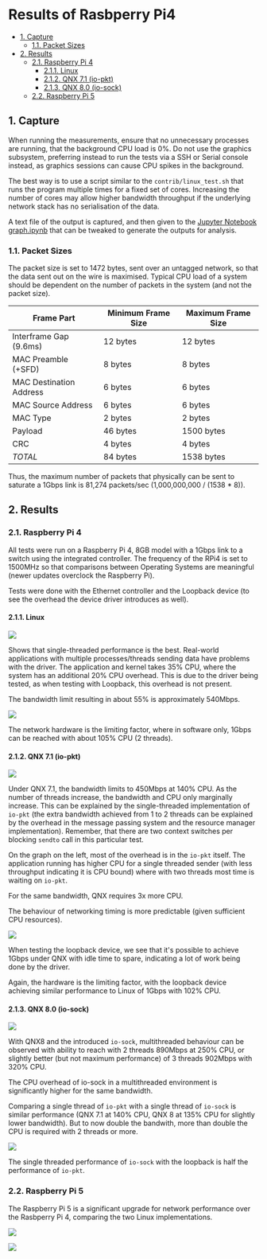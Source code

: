 # Results of Rasbperry Pi4 <!-- omit in toc -->

- [1. Capture](#1-capture)
  - [1.1. Packet Sizes](#11-packet-sizes)
- [2. Results](#2-results)
  - [2.1. Raspberry Pi 4](#21-raspberry-pi-4)
    - [2.1.1. Linux](#211-linux)
    - [2.1.2. QNX 7.1 (io-pkt)](#212-qnx-71-io-pkt)
    - [2.1.3. QNX 8.0 (io-sock)](#213-qnx-80-io-sock)
  - [2.2. Raspberry Pi 5](#22-raspberry-pi-5)

## 1. Capture

When running the measurements, ensure that no unnecessary processes are running,
that the background CPU load is 0%. Do not use the graphics subsystem,
preferring instead to run the tests via a SSH or Serial console instead, as
graphics sessions can cause CPU spikes in the background.

The best way is to use a script similar to the `contrib/linux_test.sh` that runs
the program multiple times for a fixed set of cores. Increasing the number of
cores may allow higher bandwidth throughput if the underlying network stack has
no serialisation of the data.

A text file of the output is captured, and then given to the [Jupyter Notebook
graph.ipynb](./graph.ipynb) that can be tweaked to generate the outputs for
analysis.

### 1.1. Packet Sizes

The packet size is set to 1472 bytes, sent over an untagged network, so that the
data sent out on the wire is maximised. Typical CPU load of a system should be
dependent on the number of packets in the system (and not the packet size).

| Frame Part              | Minimum Frame Size | Maximum Frame Size |
| ----------------------- | ------------------ | ------------------ |
| Interframe Gap (9.6ms)  | 12 bytes           | 12 bytes           |
| MAC Preamble (+SFD)     | 8 bytes            | 8 bytes            |
| MAC Destination Address | 6 bytes            | 6 bytes            |
| MAC Source Address      | 6 bytes            | 6 bytes            |
| MAC Type                | 2 bytes            | 2 bytes            |
| Payload                 | 46 bytes           | 1500 bytes         |
| CRC                     | 4 bytes            | 4 bytes            |
| *TOTAL*                 | 84 bytes           | 1538 bytes         |

Thus, the maximum number of packets that physically can be sent to saturate a
1Gbps link is 81,274 packets/sec (1,000,000,000 / (1538 * 8)).

## 2. Results

### 2.1. Raspberry Pi 4

All tests were run on a Raspberry Pi 4, 8GB model with a 1Gbps link to a switch
using the integrated controller. The frequency of the RPi4 is set to 1500MHz so
that comparisons between Operating Systems are meaningful (newer updates
overclock the Raspberry Pi).

Tests were done with the Ethernet controller and the Loopback device (to see the
overhead the device driver introduces as well).

#### 2.1.1. Linux

![](./images/rpi4_rpios_sendto_eth.png)

Shows that single-threaded performance is the best. Real-world applications with
multiple processes/threads sending data have problems with the driver. The
application and kernel takes 35% CPU, where the system has an additional 20% CPU
overhead. This is due to the driver being tested, as when testing with Loopback,
this overhead is not present.

The bandwidth limit resulting in about 55% is approximately 540Mbps.

![](./images/rpi4_rpios_sendto_lo.png)

The network hardware is the limiting factor, where in software only, 1Gbps can
be reached with about 105% CPU (2 threads).

#### 2.1.2. QNX 7.1 (io-pkt)

![](./images/rpi4_qnx71_sendto_eth.png)

Under QNX 7.1, the bandwidth limits to 450Mbps at 140% CPU. As the number of
threads increase, the bandwidth and CPU only marginally increase. This can be
explained by the single-threaded implementation of `io-pkt` (the extra bandwidth
achieved from 1 to 2 threads can be explained by the overhead in the message
passing system and the resource manager implementation). Remember, that there
are two context switches per blocking `sendto` call in this particular test.

On the graph on the left, most of the overhead is in the `io-pkt` itself. The
application running has higher CPU for a single threaded sender (with less
throughput indicating it is CPU bound) where with two threads most time is
waiting on `io-pkt`.

For the same bandwidth, QNX requires 3x more CPU.

The behaviour of networking timing is more predictable (given sufficient CPU
resources).

![](./images/rpi4_qnx71_sendto_lo.png)

When testing the loopback device, we see that it's possible to achieve 1Gbps
under QNX with idle time to spare, indicating a lot of work being done by the
driver.

Again, the hardware is the limiting factor, with the loopback device achieving
similar performance to Linux of 1Gbps with 102% CPU.

#### 2.1.3. QNX 8.0 (io-sock)

![](./images/rpi4_qnx8_sendto_eth.png)

With QNX8 and the introduced `io-sock`, multithreaded behaviour can be observed
with ability to reach with 2 threads 890Mbps at 250% CPU, or slightly better
(but not maximum performance) of 3 threads 902Mbps with 320% CPU.

The CPU overhead of io-sock in a multithreaded environment is significantly
higher for the same bandwidth.

Comparing a single thread of `io-pkt` with a single thread of `io-sock` is
similar performance (QNX 7.1 at 140% CPU, QNX 8 at 135% CPU for slightly lower
bandwidth). But to now double the bandwith, more than double the CPU is
required with 2 threads or more.

![](./images/rpi4_qnx8_sendto_lo.png)

The single threaded performance of `io-sock` with the loopback is half the
performance of `io-pkt`.

### 2.2. Raspberry Pi 5

The Raspberry Pi 5 is a significant upgrade for network performance over the
Rasbperry Pi 4, comparing the two Linux implementations.

![](./images/rpi5_rpios_sendto_eth.png)

![](./images/rpi5_rpios_sendto_lo.png)
